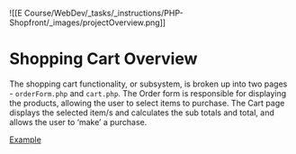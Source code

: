 
![[E Course/WebDev/_tasks/_instructions/PHP-Shopfront/_images/projectOverview.png]]


# Shopping Cart Overview

The shopping cart functionality, or subsystem, is broken up into two pages - `orderForm.php` and `cart.php`. The Order form is responsible for displaying the products, allowing the user to select items to purchase. The Cart page displays the selected item/s and calculates the sub totals and total, and allows the user to ‘make’ a purchase.

[Example](https://drive.google.com/file/d/1pcbU9X2vxiTqaxBkXhadTkw6CL3NHcSS/view?usp=drive_web)

